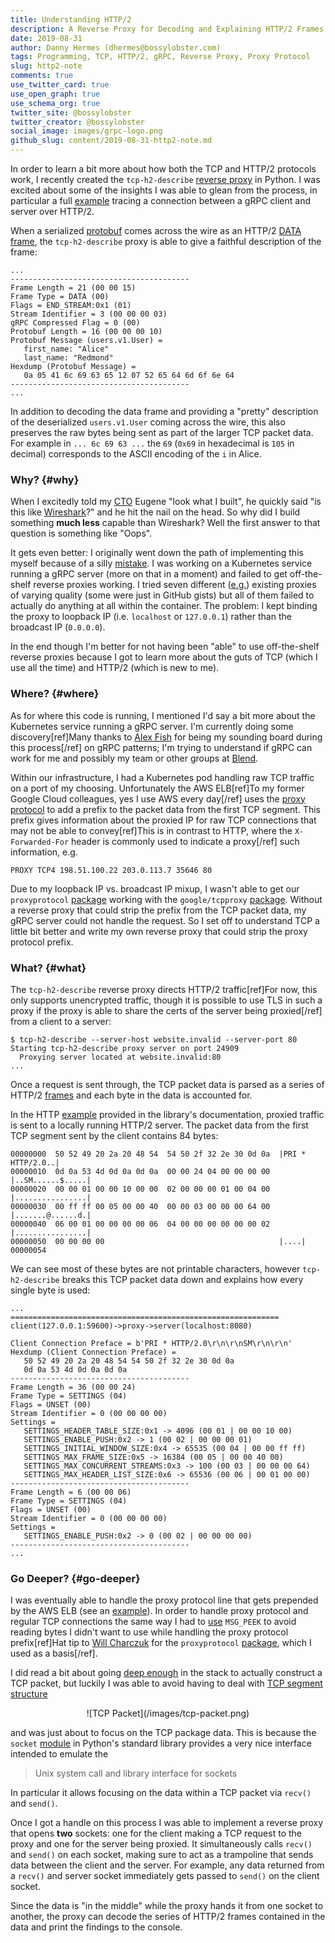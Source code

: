 ```yaml
---
title: Understanding HTTP/2
description: A Reverse Proxy for Decoding and Explaining HTTP/2 Frames
date: 2019-08-31
author: Danny Hermes (dhermes@bossylobster.com)
tags: Programming, TCP, HTTP/2, gRPC, Reverse Proxy, Proxy Protocol
slug: http2-note
comments: true
use_twitter_card: true
use_open_graph: true
use_schema_org: true
twitter_site: @bossylobster
twitter_creator: @bossylobster
social_image: images/grpc-logo.png
github_slug: content/2019-08-31-http2-note.md
---
```


In order to learn a bit more about how both the TCP and HTTP/2 protocols work,
I recently created the `tcp-h2-describe` [reverse proxy][1] in Python. I was
excited about some of the insights I was able to glean from the process, in
particular a full [example][2] tracing a connection between a gRPC client and
server over HTTP/2.

When a serialized [protobuf][6] comes across the wire as an HTTP/2
[DATA frame][5], the `tcp-h2-describe` proxy is able to give a faithful
description of the frame:

```
...
----------------------------------------
Frame Length = 21 (00 00 15)
Frame Type = DATA (00)
Flags = END_STREAM:0x1 (01)
Stream Identifier = 3 (00 00 00 03)
gRPC Compressed Flag = 0 (00)
Protobuf Length = 16 (00 00 00 10)
Protobuf Message (users.v1.User) =
   first_name: "Alice"
   last_name: "Redmond"
Hexdump (Protobuf Message) =
   0a 05 41 6c 69 63 65 12 07 52 65 64 6d 6f 6e 64
----------------------------------------
...
```

In addition to decoding the data frame and providing a "pretty" description of
the deserialized `users.v1.User` coming across the wire, this also preserves
the raw bytes being sent as part of the larger TCP packet data. For example
in `... 6c 69 63 ...` the `69` (`0x69` in hexadecimal is `105` in decimal)
corresponds to the ASCII encoding of the `i` in Alice.

### Why? {#why}

When I excitedly told my [CTO][3] Eugene "look what I built", he quickly said
"is this like [Wireshark][4]?" and he hit the nail on the head. So why did I
build something **much less** capable than Wireshark? Well the first answer to
that question is something like "Oops".

It gets even better: I originally went down the path of implementing this
myself because of a silly [mistake][7]. I was working on a Kubernetes service
running a gRPC server (more on that in a moment) and failed to get
off-the-shelf reverse proxies working. I tried seven different ([e.g.][8])
existing proxies of varying quality (some were just in GitHub gists) but
all of them failed to actually do anything at all within the container. The
problem: I kept binding the proxy to loopback IP (i.e. `localhost` or
`127.0.0.1`) rather than the broadcast IP (`0.0.0.0`).

In the end though I'm better for not having been "able" to use off-the-shelf
reverse proxies because I got to learn more about the guts of TCP (which I
use all the time) and HTTP/2 (which is new to me).

### Where? {#where}

As for where this code is running, I mentioned I'd say a bit more about the
Kubernetes service running a gRPC server. I'm currently doing some
discovery[ref]Many thanks to [Alex Fish][21] for being my sounding board during
this process[/ref] on gRPC patterns; I'm trying to understand if gRPC can work
for me and possibly my team or other groups at [Blend][9].

Within our infrastructure, I had a Kubernetes pod handling raw TCP traffic on
a port of my choosing. Unfortunately the AWS ELB[ref]To my
former Google Cloud colleagues, yes I use AWS every day[/ref] uses the
[proxy protocol][11] to add a prefix to the packet data from the first TCP
segment. This prefix gives information about the proxied IP for raw TCP
connections that may not be able to convey[ref]This is in contrast to HTTP,
where the `X-Forwarded-For` header is commonly used to indicate a proxy[/ref]
such information, e.g.

```
PROXY TCP4 198.51.100.22 203.0.113.7 35646 80
```

Due to my loopback IP vs. broadcast IP mixup, I wasn't able to get our
`proxyprotocol` [package][10] working with the `google/tcpproxy` [package][8].
Without a reverse proxy that could strip the prefix from the TCP packet
data, my gRPC server could not handle the request. So I set off to understand
TCP a little bit better and write my own reverse proxy that could strip the
proxy protocol prefix.

### What? {#what}

The `tcp-h2-describe` reverse proxy directs HTTP/2 traffic[ref]For now, this
only supports unencrypted traffic, though it is possible to use TLS in such a
proxy if the proxy is able to share the certs of the server being proxied[/ref]
from a client to a server:

```
$ tcp-h2-describe --server-host website.invalid --server-port 80
Starting tcp-h2-describe proxy server on port 24909
  Proxying server located at website.invalid:80
...
```

Once a request is sent through, the TCP packet data is parsed as a series of
HTTP/2 [frames][15] and each byte in the data is accounted for.

In the HTTP [example][16] provided in the library's documentation, proxied
traffic is sent to a locally running HTTP/2 server. The packet data from the
first TCP segment sent by the client contains 84 bytes:

```
00000000  50 52 49 20 2a 20 48 54  54 50 2f 32 2e 30 0d 0a  |PRI * HTTP/2.0..|
00000010  0d 0a 53 4d 0d 0a 0d 0a  00 00 24 04 00 00 00 00  |..SM......$.....|
00000020  00 00 01 00 00 10 00 00  02 00 00 00 01 00 04 00  |................|
00000030  00 ff ff 00 05 00 00 40  00 00 03 00 00 00 64 00  |.......@......d.|
00000040  06 00 01 00 00 00 00 06  04 00 00 00 00 00 00 02  |................|
00000050  00 00 00 00                                       |....|
00000054
```

We can see most of these bytes are not printable characters, however
`tcp-h2-describe` breaks this TCP packet data down and explains how every
single byte is used:

```
...
============================================================
client(127.0.0.1:59600)->proxy->server(localhost:8080)

Client Connection Preface = b'PRI * HTTP/2.0\r\n\r\nSM\r\n\r\n'
Hexdump (Client Connection Preface) =
   50 52 49 20 2a 20 48 54 54 50 2f 32 2e 30 0d 0a
   0d 0a 53 4d 0d 0a 0d 0a
----------------------------------------
Frame Length = 36 (00 00 24)
Frame Type = SETTINGS (04)
Flags = UNSET (00)
Stream Identifier = 0 (00 00 00 00)
Settings =
   SETTINGS_HEADER_TABLE_SIZE:0x1 -> 4096 (00 01 | 00 00 10 00)
   SETTINGS_ENABLE_PUSH:0x2 -> 1 (00 02 | 00 00 00 01)
   SETTINGS_INITIAL_WINDOW_SIZE:0x4 -> 65535 (00 04 | 00 00 ff ff)
   SETTINGS_MAX_FRAME_SIZE:0x5 -> 16384 (00 05 | 00 00 40 00)
   SETTINGS_MAX_CONCURRENT_STREAMS:0x3 -> 100 (00 03 | 00 00 00 64)
   SETTINGS_MAX_HEADER_LIST_SIZE:0x6 -> 65536 (00 06 | 00 01 00 00)
----------------------------------------
Frame Length = 6 (00 00 06)
Frame Type = SETTINGS (04)
Flags = UNSET (00)
Stream Identifier = 0 (00 00 00 00)
Settings =
   SETTINGS_ENABLE_PUSH:0x2 -> 0 (00 02 | 00 00 00 00)
----------------------------------------
...
```

### Go Deeper? {#go-deeper}

I was eventually able to handle the proxy protocol line that gets prepended by
the AWS ELB (see an [example][19]). In order to handle proxy protocol and
regular TCP connections the same way I had to [use][20] `MSG_PEEK` to avoid
reading bytes I didn't want to use while handling the proxy protocol
prefix[ref]Hat tip to [Will Charczuk][18] for the `proxyprotocol`
[package][10], which I used as a basis[/ref].

I did read a bit about going [deep enough][12] in the stack to actually
construct a TCP packet, but luckily I was able to avoid having to deal with
[TCP segment structure][13]

<div markdown="1" style="text-align: center;">
  ![TCP Packet](/images/tcp-packet.png)
</div>

and was just about to focus on the TCP package data. This is because the
`socket` [module][14] in Python's standard library provides a very nice
interface intended to emulate the

> Unix system call and library interface for sockets

In particular it allows focusing on the data within a TCP packet via
`recv()` and `send()`.

Once I got a handle on this process I was able to implement a reverse proxy
that opens **two** sockets: one for the client making a TCP request to the
proxy and one for the server being proxied. It simultaneously calls `recv()`
and `send()` on each socket, making sure to act as a trampoline that sends data
between the client and the server. For example, any data returned from a
`recv()` and server socket immediately gets passed to `send()` on the client
socket.

Since the data is "in the middle" while the proxy hands it from one socket
to another, the proxy can decode the series of HTTP/2 frames contained in
the data and print the findings to the console.

[1]: https://pypi.org/project/tcp-h2-describe/0.1.0/
[2]: https://github.com/dhermes/tcp-h2-describe/blob/0.1.0/EXAMPLE-gRPC.md
[3]: https://twitter.com/eugeneiiim
[4]: https://www.wireshark.org/
[5]: https://http2.github.io/http2-spec/#DATA
[6]: https://developers.google.com/protocol-buffers/docs/proto3
[7]: https://twitter.com/bossylobster/status/1165164209346207745
[8]: https://github.com/google/tcpproxy
[9]: https://blend.com/careers/
[10]: https://godoc.org/github.com/blend/go-sdk/proxyprotocol
[11]: https://docs.aws.amazon.com/elasticloadbalancing/latest/classic/enable-proxy-protocol.html
[12]: https://jvns.ca/blog/2014/08/12/what-happens-if-you-write-a-tcp-stack-in-python/
[13]: https://en.wikipedia.org/wiki/Transmission_Control_Protocol#TCP_segment_structure
[14]: https://docs.python.org/3/library/socket.html
[15]: https://http2.github.io/http2-spec/#FramingLayer
[16]: https://github.com/dhermes/tcp-h2-describe/blob/0.1.0/EXAMPLE-HTTP.md
[18]: https://github.com/wcharczuk
[19]: https://github.com/dhermes/tcp-h2-describe/blob/0.1.0/EXAMPLE-PROXY-PROTOCOL.md
[20]: https://github.com/dhermes/tcp-h2-describe/blob/0.1.0/src/tcp_h2_describe/_proxy_protocol.py#L166
[21]: https://github.com/alexfish8

